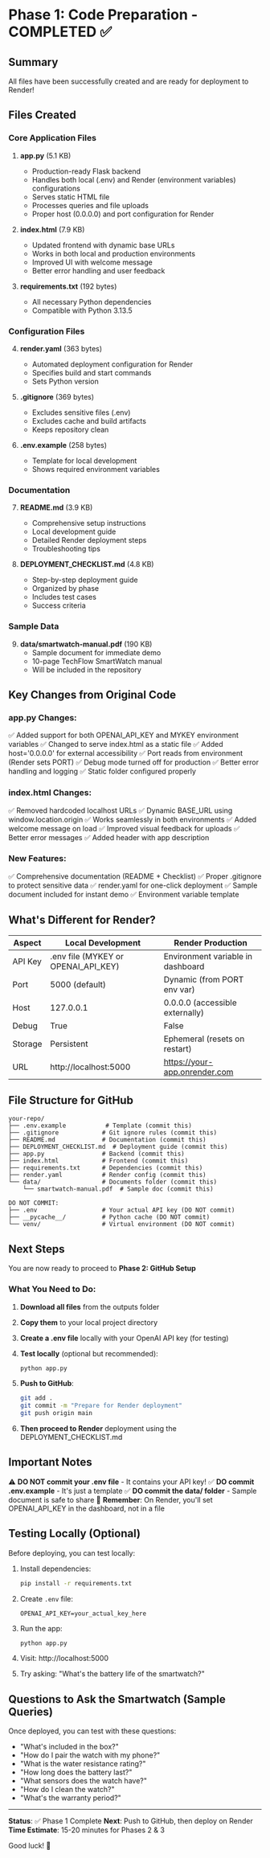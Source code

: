 # Phase 1: Code Preparation - COMPLETED ✅

## Summary

All files have been successfully created and are ready for deployment to Render!

## Files Created

### Core Application Files
1. **app.py** (5.1 KB)
   - Production-ready Flask backend
   - Handles both local (.env) and Render (environment variables) configurations
   - Serves static HTML file
   - Processes queries and file uploads
   - Proper host (0.0.0.0) and port configuration for Render

2. **index.html** (7.9 KB)
   - Updated frontend with dynamic base URLs
   - Works in both local and production environments
   - Improved UI with welcome message
   - Better error handling and user feedback

3. **requirements.txt** (192 bytes)
   - All necessary Python dependencies
   - Compatible with Python 3.13.5

### Configuration Files
4. **render.yaml** (363 bytes)
   - Automated deployment configuration for Render
   - Specifies build and start commands
   - Sets Python version

5. **.gitignore** (369 bytes)
   - Excludes sensitive files (.env)
   - Excludes cache and build artifacts
   - Keeps repository clean

6. **.env.example** (258 bytes)
   - Template for local development
   - Shows required environment variables

### Documentation
7. **README.md** (3.9 KB)
   - Comprehensive setup instructions
   - Local development guide
   - Detailed Render deployment steps
   - Troubleshooting tips

8. **DEPLOYMENT_CHECKLIST.md** (4.8 KB)
   - Step-by-step deployment guide
   - Organized by phase
   - Includes test cases
   - Success criteria

### Sample Data
9. **data/smartwatch-manual.pdf** (190 KB)
   - Sample document for immediate demo
   - 10-page TechFlow SmartWatch manual
   - Will be included in the repository

## Key Changes from Original Code

### app.py Changes:
✅ Added support for both OPENAI_API_KEY and MYKEY environment variables
✅ Changed to serve index.html as a static file
✅ Added host='0.0.0.0' for external accessibility
✅ Port reads from environment (Render sets PORT)
✅ Debug mode turned off for production
✅ Better error handling and logging
✅ Static folder configured properly

### index.html Changes:
✅ Removed hardcoded localhost URLs
✅ Dynamic BASE_URL using window.location.origin
✅ Works seamlessly in both environments
✅ Added welcome message on load
✅ Improved visual feedback for uploads
✅ Better error messages
✅ Added header with app description

### New Features:
✅ Comprehensive documentation (README + Checklist)
✅ Proper .gitignore to protect sensitive data
✅ render.yaml for one-click deployment
✅ Sample document included for instant demo
✅ Environment variable template

## What's Different for Render?

| Aspect | Local Development | Render Production |
|--------|-------------------|-------------------|
| API Key | .env file (MYKEY or OPENAI_API_KEY) | Environment variable in dashboard |
| Port | 5000 (default) | Dynamic (from PORT env var) |
| Host | 127.0.0.1 | 0.0.0.0 (accessible externally) |
| Debug | True | False |
| Storage | Persistent | Ephemeral (resets on restart) |
| URL | http://localhost:5000 | https://your-app.onrender.com |

## File Structure for GitHub

```
your-repo/
├── .env.example           # Template (commit this)
├── .gitignore            # Git ignore rules (commit this)
├── README.md             # Documentation (commit this)
├── DEPLOYMENT_CHECKLIST.md  # Deployment guide (commit this)
├── app.py                # Backend (commit this)
├── index.html            # Frontend (commit this)
├── requirements.txt      # Dependencies (commit this)
├── render.yaml           # Render config (commit this)
└── data/                 # Documents folder (commit this)
    └── smartwatch-manual.pdf  # Sample doc (commit this)

DO NOT COMMIT:
├── .env                  # Your actual API key (DO NOT commit)
├── __pycache__/          # Python cache (DO NOT commit)
└── venv/                 # Virtual environment (DO NOT commit)
```

## Next Steps

You are now ready to proceed to **Phase 2: GitHub Setup**

### What You Need to Do:

1. **Download all files** from the outputs folder
2. **Copy them** to your local project directory
3. **Create a .env file** locally with your OpenAI API key (for testing)
4. **Test locally** (optional but recommended):
   ```bash
   python app.py
   ```
5. **Push to GitHub**:
   ```bash
   git add .
   git commit -m "Prepare for Render deployment"
   git push origin main
   ```

6. **Then proceed to Render** deployment using the DEPLOYMENT_CHECKLIST.md

## Important Notes

⚠️ **DO NOT commit your .env file** - It contains your API key!
✅ **DO commit .env.example** - It's just a template
✅ **DO commit the data/ folder** - Sample document is safe to share
🎯 **Remember**: On Render, you'll set OPENAI_API_KEY in the dashboard, not in a file

## Testing Locally (Optional)

Before deploying, you can test locally:

1. Install dependencies:
   ```bash
   pip install -r requirements.txt
   ```

2. Create `.env` file:
   ```
   OPENAI_API_KEY=your_actual_key_here
   ```

3. Run the app:
   ```bash
   python app.py
   ```

4. Visit: http://localhost:5000

5. Try asking: "What's the battery life of the smartwatch?"

## Questions to Ask the Smartwatch (Sample Queries)

Once deployed, you can test with these questions:
- "What's included in the box?"
- "How do I pair the watch with my phone?"
- "What is the water resistance rating?"
- "How long does the battery last?"
- "What sensors does the watch have?"
- "How do I clean the watch?"
- "What's the warranty period?"

---

**Status**: ✅ Phase 1 Complete
**Next**: Push to GitHub, then deploy on Render
**Time Estimate**: 15-20 minutes for Phases 2 & 3

Good luck! 🚀
